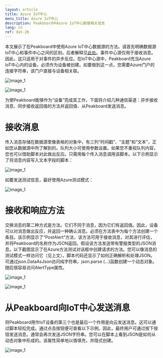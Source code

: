```yaml
---
layout: article
title: Azure IoT中心
menu_title: Azure IoT中心
description: Peakboard中Azure IoT中心数据相关信息
lang: cn
ref: dat-20
---
```

本文展示了在Peakboard中使用Azure IoT中心数据源的方法。请首先明确数据源IoT中心和事件中心之间的区别。后者解释见[此处](/data_sources/19-cn-azure-event-hub.html)。事件中心源仅用于接收消息。因此，这只适用于对事件的异步反应。在IoT中心源中，Peakboard充当Azure IoT中心内的设备。必须作为设备被创建。如要做到这一点，您需要Azure门户的连接字符串，该门户直接与设备相关联。

![image_1](/assets/images/data-sources/azure-iot-hub/datenquellen-iot-hub-01.png)

![image_1](/assets/images/data-sources/azure-iot-hub/datenquellen-iot-hub-02.png)


为使Peakboard能够作为“设备”完成其工作，下面将介绍几种通信渠道：异步接收消息、同步接收返回值的方法并返回值、从Peakboard发送消息。

# 接收消息

传入消息存储在数据源里像表格的对象中，有三列“时间戳”、“主题”和“文本”，正如您从数据源中所了解到的。队列大小可使用参数设置。如果您不重视队列内容，您也可以借助脚本对此做出反应。只需用每个传入消息调用该脚本。以下示例显示了将消息内容写入文本字段的脚本：

![image_1](/assets/images/data-sources/azure-iot-hub/datenquellen-iot-hub-03.png)


如要发送测试信息，最好使用Azure测试模式：


![image_1](/assets/images/data-sources/azure-iot-hub/datenquellen-iot-hub-04.png)

# 接收和响应方法

交换消息的第二种方式是方法。它们不同于消息，因为它们有返回值。因此，设备可以对消息做出反应，并返回一种确认消息。必须在方法表中为每个方法创建一个条目。该示例显示了“PostAlert”方法，该方法可用于接收消息，对其进行评估，并将Peakboard的名称作为JSON返回。假设该方法发送带有警报类型的JSON消息。以下截图显示了在Azure方法测试对话框中创建请求的方法。您可以像消息的测试模式一样访问它（见上文）。脚本代码还显示了如何正确解析和处理JSON。可通过json.DataAsJson访问纯字符串。json.parse (…)函数创建一个动态对象。随后很容易访问AlertType属性。

![image_1](/assets/images/data-sources/azure-iot-hub/datenquellen-iot-hub-05.png)

![image_1](/assets/images/data-sources/azure-iot-hub/datenquellen-iot-hub-06.png)

# 从Peakboard向IoT中心发送消息

将Peakboard用作IoT设备的第三个也是最后一个作用是向云发送消息。这可以通过脚本轻松完成。通过点击按钮便可查看以下示例。因此，最终用户可通过按下按钮发送消息。通常会再次发送JSON字符串。您可以在脚本上看到JSON是如何从动态对象中形成的。该属性简单地以值填充，并隐式创建。

![image_1](/assets/images/data-sources/azure-iot-hub/datenquellen-iot-hub-07.png)
